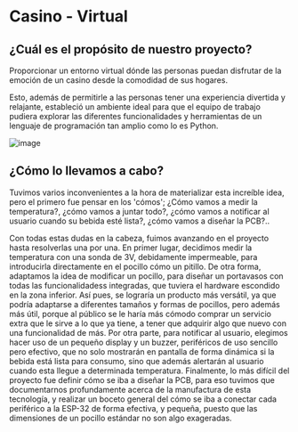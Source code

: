 # Casino - Virtual

## ¿Cuál es el propósito de nuestro proyecto?

Proporcionar un entorno virtual dónde las personas puedan disfrutar de la emoción de un casino desde la comodidad de sus hogares.

Esto, además de permitirle a las personas tener una experiencia divertida y relajante, estableció un ambiente ideal para que el equipo de trabajo pudiera explorar las diferentes funcionalidades y herramientas de un lenguaje de programación tan amplio como lo es Python. 

![image](https://github.com/NicolasSanchez09/Casino-Virtual/assets/145717659/6fab8ecf-299d-453a-89c3-74a1793ed000)



## ¿Cómo lo llevamos a cabo?

Tuvimos varios inconvenientes a la hora de materializar esta increíble idea, pero el primero fue pensar en los 'cómos';
 ¿Cómo vamos a medir la temperatura?, ¿cómo vamos a juntar todo?, ¿cómo vamos a notificar al usuario cuando su bebida esté lista?, ¿cómo vamos a diseñar la PCB?..

Con todas estas dudas en la cabeza, fuimos avanzando en el proyecto hasta resolverlas una por una. 
En primer lugar, decidimos medir la temperatura con una sonda de 3V, debidamente impermeable, para introducirla directamente en el pocillo cómo un pitillo. De otra forma, adaptamos la idea de modificar un pocillo, para diseñar un portavasos con todas las funcionalidadess integradas, que tuviera el hardware escondido en la zona inferior. Así pues, se lograría un producto más versátil, ya que podría adaptarse a diferentes tamaños y formas de pocillos, pero además más útil, porque al público se le haría más cómodo comprar un servicio extra que le sirve a lo que ya tiene, a tener que adquirir algo que nuevo con una funcionalidad de más. Por otra parte, para notificar al usuario, elegimos hacer uso de un pequeño display y un buzzer, periféricos de uso sencillo pero efectivo, que no solo mostrarán en pantalla de forma dinámica si la bebida está lista para consumo, sino que además alertarán al usuario cuando esta llegue a determinada temperatura. Finalmente, lo más difícil del proyecto fue definir cómo se iba a diseñar la PCB, para eso tuvimos que documentarnos profundamente acerca de la manufactura de esta tecnología, y realizar un boceto general del cómo se iba a conectar cada periférico a la ESP-32 de forma efectiva, y pequeña, puesto que las dimensiones de un pocillo estándar no son algo exageradas.





